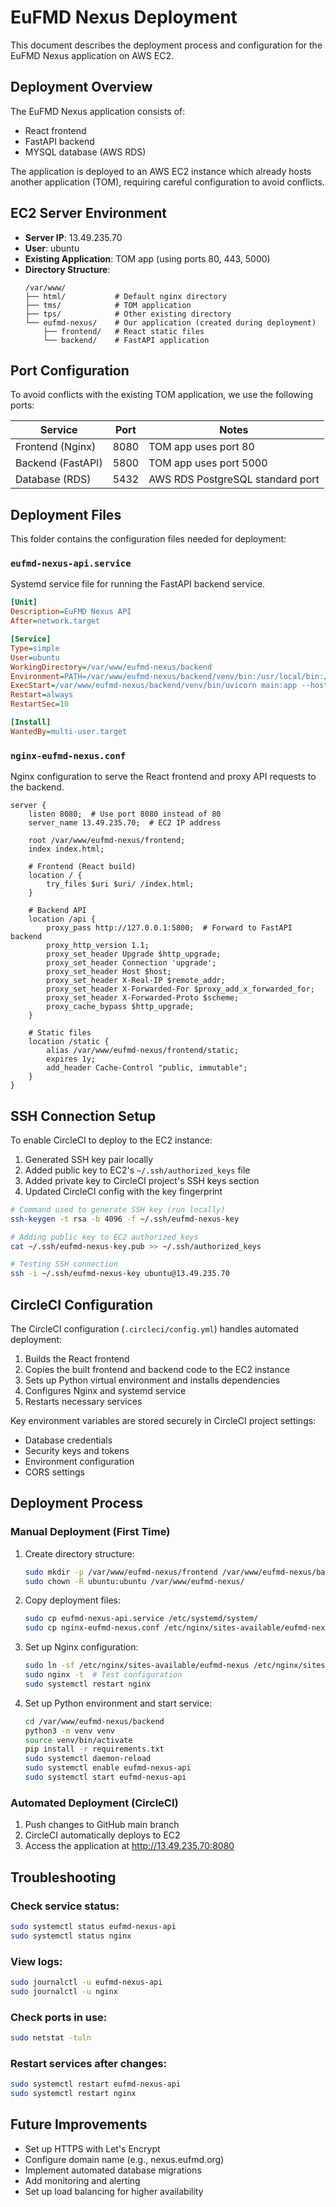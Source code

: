 # EuFMD Nexus Deployment

This document describes the deployment process and configuration for the EuFMD Nexus application on AWS EC2.

## Deployment Overview

The EuFMD Nexus application consists of:
- React frontend
- FastAPI backend
- MYSQL database (AWS RDS)

The application is deployed to an AWS EC2 instance which already hosts another application (TOM), requiring careful configuration to avoid conflicts.

## EC2 Server Environment

- **Server IP**: 13.49.235.70
- **User**: ubuntu
- **Existing Application**: TOM app (using ports 80, 443, 5000)
- **Directory Structure**:
  ```
  /var/www/
  ├── html/           # Default nginx directory
  ├── tms/            # TOM application
  ├── tps/            # Other existing directory
  └── eufmd-nexus/    # Our application (created during deployment)
      ├── frontend/   # React static files
      └── backend/    # FastAPI application
  ```

## Port Configuration

To avoid conflicts with the existing TOM application, we use the following ports:

| Service           | Port | Notes                                |
|-------------------|------|--------------------------------------|
| Frontend (Nginx)  | 8080 | TOM app uses port 80                 |
| Backend (FastAPI) | 5800 | TOM app uses port 5000               |
| Database (RDS)    | 5432 | AWS RDS PostgreSQL standard port     |

## Deployment Files

This folder contains the configuration files needed for deployment:

### `eufmd-nexus-api.service`

Systemd service file for running the FastAPI backend service.

```ini
[Unit]
Description=EuFMD Nexus API
After=network.target

[Service]
Type=simple
User=ubuntu
WorkingDirectory=/var/www/eufmd-nexus/backend
Environment=PATH=/var/www/eufmd-nexus/backend/venv/bin:/usr/local/bin:/usr/bin:/bin
ExecStart=/var/www/eufmd-nexus/backend/venv/bin/uvicorn main:app --host 0.0.0.0 --port 5800
Restart=always
RestartSec=10

[Install]
WantedBy=multi-user.target
```

### `nginx-eufmd-nexus.conf`

Nginx configuration to serve the React frontend and proxy API requests to the backend.

```nginx
server {
    listen 8080;  # Use port 8080 instead of 80
    server_name 13.49.235.70;  # EC2 IP address
    
    root /var/www/eufmd-nexus/frontend;
    index index.html;
    
    # Frontend (React build)
    location / {
        try_files $uri $uri/ /index.html;
    }
    
    # Backend API
    location /api {
        proxy_pass http://127.0.0.1:5800;  # Forward to FastAPI backend
        proxy_http_version 1.1;
        proxy_set_header Upgrade $http_upgrade;
        proxy_set_header Connection 'upgrade';
        proxy_set_header Host $host;
        proxy_set_header X-Real-IP $remote_addr;
        proxy_set_header X-Forwarded-For $proxy_add_x_forwarded_for;
        proxy_set_header X-Forwarded-Proto $scheme;
        proxy_cache_bypass $http_upgrade;
    }
    
    # Static files
    location /static {
        alias /var/www/eufmd-nexus/frontend/static;
        expires 1y;
        add_header Cache-Control "public, immutable";
    }
}
```

## SSH Connection Setup

To enable CircleCI to deploy to the EC2 instance:

1. Generated SSH key pair locally
2. Added public key to EC2's `~/.ssh/authorized_keys` file
3. Added private key to CircleCI project's SSH keys section
4. Updated CircleCI config with the key fingerprint

```bash
# Command used to generate SSH key (run locally)
ssh-keygen -t rsa -b 4096 -f ~/.ssh/eufmd-nexus-key

# Adding public key to EC2 authorized_keys
cat ~/.ssh/eufmd-nexus-key.pub >> ~/.ssh/authorized_keys

# Testing SSH connection
ssh -i ~/.ssh/eufmd-nexus-key ubuntu@13.49.235.70
```

## CircleCI Configuration

The CircleCI configuration (`.circleci/config.yml`) handles automated deployment:

1. Builds the React frontend
2. Copies the built frontend and backend code to the EC2 instance
3. Sets up Python virtual environment and installs dependencies
4. Configures Nginx and systemd service
5. Restarts necessary services

Key environment variables are stored securely in CircleCI project settings:
- Database credentials
- Security keys and tokens
- Environment configuration
- CORS settings

## Deployment Process

### Manual Deployment (First Time)

1. Create directory structure:
   ```bash
   sudo mkdir -p /var/www/eufmd-nexus/frontend /var/www/eufmd-nexus/backend
   sudo chown -R ubuntu:ubuntu /var/www/eufmd-nexus/
   ```

2. Copy deployment files:
   ```bash
   sudo cp eufmd-nexus-api.service /etc/systemd/system/
   sudo cp nginx-eufmd-nexus.conf /etc/nginx/sites-available/eufmd-nexus
   ```

3. Set up Nginx configuration:
   ```bash
   sudo ln -sf /etc/nginx/sites-available/eufmd-nexus /etc/nginx/sites-enabled/
   sudo nginx -t  # Test configuration
   sudo systemctl restart nginx
   ```

4. Set up Python environment and start service:
   ```bash
   cd /var/www/eufmd-nexus/backend
   python3 -m venv venv
   source venv/bin/activate
   pip install -r requirements.txt
   sudo systemctl daemon-reload
   sudo systemctl enable eufmd-nexus-api
   sudo systemctl start eufmd-nexus-api
   ```

### Automated Deployment (CircleCI)

1. Push changes to GitHub main branch
2. CircleCI automatically deploys to EC2
3. Access the application at http://13.49.235.70:8080

## Troubleshooting

### Check service status:
```bash
sudo systemctl status eufmd-nexus-api
sudo systemctl status nginx
```

### View logs:
```bash
sudo journalctl -u eufmd-nexus-api
sudo journalctl -u nginx
```

### Check ports in use:
```bash
sudo netstat -tuln
```

### Restart services after changes:
```bash
sudo systemctl restart eufmd-nexus-api
sudo systemctl restart nginx
```

## Future Improvements

- Set up HTTPS with Let's Encrypt
- Configure domain name (e.g., nexus.eufmd.org)
- Implement automated database migrations
- Add monitoring and alerting
- Set up load balancing for higher availability
